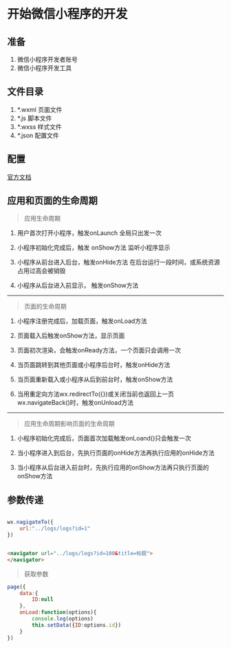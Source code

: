 # 开始微信小程序的开发

## 准备

1. 微信小程序开发者账号
2. 微信小程序开发工具

## 文件目录

1. *.wxml  页面文件
2. *.js    脚本文件
3. *.wxss  样式文件
4. *.json  配置文件

## 配置

[官方文档](https://mp.weixin.qq.com/debug/wxadoc/dev/framework/config.html)

## 应用和页面的生命周期

>应用生命周期

1. 用户首次打开小程序，触发onLaunch     全局只出发一次

2. 小程序初始化完成后，触发 onShow方法    监听小程序显示

3. 小程序从前台进入后台，触发onHide方法    在后台运行一段时间，或系统资源占用过高会被销毁

4. 小程序从后台进入前显示， 触发onShow方法

---

>页面的生命周期

1. 小程序注册完成后，加载页面，触发onLoad方法

2. 页面载入后触发onShow方法，显示页面

3. 页面初次渲染，会触发onReady方法，一个页面只会调用一次

4. 当页面跳转到其他页面或小程序后台时，触发onHide方法

5. 当页面重新载入或小程序从后到前台时，触发onShow方法

6. 当用重定向方法wx.redirectTo({})或关闭当前也返回上一页wx.navigateBack()时，触发onUnload方法

---

>应用生命周期影响页面的生命周期

1. 小程序初始化完成后，页面首次加载触发onLoand()只会触发一次

2. 当小程序进入到后台，先执行页面的onHide方法再执行应用的onHide方法

3. 当小程序从后台进入前台时，先执行应用的onShow方法再只执行页面的onShow方法

## 参数传递

```js

wx.nagigateTo({
    url:"../logs/logs?id=1"
})
```

```html

<navigator url="../logs/logs?id=100&title=标题">
</navigator>

```

>获取参数

```js
page({
    data:{
        ID:null
    },
    onLoad:function(options){
        console.log(options)
        this.setData({ID:options.id})
    }
})

```
